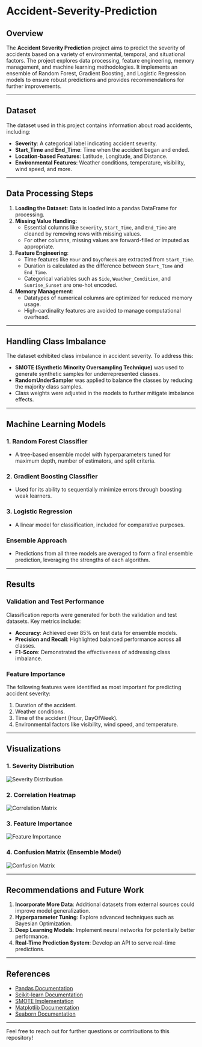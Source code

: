 # Accident-Severity-Prediction

## Overview
The **Accident Severity Prediction** project aims to predict the severity of accidents based on a variety of environmental, temporal, and situational factors. The project explores data processing, feature engineering, memory management, and machine learning methodologies. It implements an ensemble of Random Forest, Gradient Boosting, and Logistic Regression models to ensure robust predictions and provides recommendations for further improvements.

---

## Dataset
The dataset used in this project contains information about road accidents, including:
- **Severity**: A categorical label indicating accident severity.
- **Start_Time** and **End_Time**: Time when the accident began and ended.
- **Location-based Features**: Latitude, Longitude, and Distance.
- **Environmental Features**: Weather conditions, temperature, visibility, wind speed, and more.

---

## Data Processing Steps
1. **Loading the Dataset**: Data is loaded into a pandas DataFrame for processing.
2. **Missing Value Handling**:
   - Essential columns like `Severity`, `Start_Time`, and `End_Time` are cleaned by removing rows with missing values.
   - For other columns, missing values are forward-filled or imputed as appropriate.
3. **Feature Engineering**:
   - Time features like `Hour` and `DayOfWeek` are extracted from `Start_Time`.
   - Duration is calculated as the difference between `Start_Time` and `End_Time`.
   - Categorical variables such as `Side`, `Weather_Condition`, and `Sunrise_Sunset` are one-hot encoded.
4. **Memory Management**:
   - Datatypes of numerical columns are optimized for reduced memory usage.
   - High-cardinality features are avoided to manage computational overhead.

---

## Handling Class Imbalance
The dataset exhibited class imbalance in accident severity. To address this:
- **SMOTE (Synthetic Minority Oversampling Technique)** was used to generate synthetic samples for underrepresented classes.
- **RandomUnderSampler** was applied to balance the classes by reducing the majority class samples.
- Class weights were adjusted in the models to further mitigate imbalance effects.

---

## Machine Learning Models
### 1. Random Forest Classifier
- A tree-based ensemble model with hyperparameters tuned for maximum depth, number of estimators, and split criteria.

### 2. Gradient Boosting Classifier
- Used for its ability to sequentially minimize errors through boosting weak learners.

### 3. Logistic Regression
- A linear model for classification, included for comparative purposes.

### Ensemble Approach
- Predictions from all three models are averaged to form a final ensemble prediction, leveraging the strengths of each algorithm.

---

## Results
### Validation and Test Performance
Classification reports were generated for both the validation and test datasets. Key metrics include:
- **Accuracy**: Achieved over 85% on test data for ensemble models.
- **Precision and Recall**: Highlighted balanced performance across all classes.
- **F1-Score**: Demonstrated the effectiveness of addressing class imbalance.

### Feature Importance
The following features were identified as most important for predicting accident severity:
1. Duration of the accident.
2. Weather conditions.
3. Time of the accident (Hour, DayOfWeek).
4. Environmental factors like visibility, wind speed, and temperature.

---

## Visualizations
### 1. Severity Distribution
![Severity Distribution](images/severity_distribution.png)

### 2. Correlation Heatmap
![Correlation Matrix](images/correlation_heatmap.png)

### 3. Feature Importance
![Feature Importance](images/feature_importance.png)

### 4. Confusion Matrix (Ensemble Model)
![Confusion Matrix](images/confusion_matrix.png)

---

## Recommendations and Future Work
1. **Incorporate More Data**: Additional datasets from external sources could improve model generalization.
2. **Hyperparameter Tuning**: Explore advanced techniques such as Bayesian Optimization.
3. **Deep Learning Models**: Implement neural networks for potentially better performance.
4. **Real-Time Prediction System**: Develop an API to serve real-time predictions.

---

## References
- [Pandas Documentation](https://pandas.pydata.org/docs/)
- [Scikit-learn Documentation](https://scikit-learn.org/stable/)
- [SMOTE Implementation](https://imbalanced-learn.org/stable/over_sampling.html#smote)
- [Matplotlib Documentation](https://matplotlib.org/stable/)
- [Seaborn Documentation](https://seaborn.pydata.org/)

---

Feel free to reach out for further questions or contributions to this repository!

